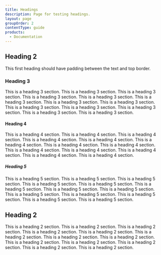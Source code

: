 ```yaml
---
title: Headings
description: Page for testing headings.
layout: page
groupOrder: 2
contentType: guide
products:
  - Documentation
---
```


## Heading 2

This first heading should have padding between the text and top border.

### Heading 3

This is a heading 3 section. This is a heading 3 section. This is a heading 3 section. This is a heading 3 section. This is a heading 3 section. This is a heading 3 section. This is a heading 3 section. This is a heading 3 section. This is a heading 3 section. This is a heading 3 section. This is a heading 3 section. This is a heading 3 section. This is a heading 3 section.

#### Heading 4

This is a heading 4 section. This is a heading 4 section. This is a heading 4 section. This is a heading 4 section. This is a heading 4 section. This is a heading 4 section. This is a heading 4 section. This is a heading 4 section. This is a heading 4 section. This is a heading 4 section. This is a heading 4 section. This is a heading 4 section. This is a heading 4 section.

##### Heading 5

This is a heading 5 section. This is a heading 5 section. This is a heading 5 section. This is a heading 5 section. This is a heading 5 section. This is a heading 5 section. This is a heading 5 section. This is a heading 5 section. This is a heading 5 section. This is a heading 5 section. This is a heading 5 section. This is a heading 5 section. This is a heading 5 section.

## Heading 2

This is a heading 2 section. This is a heading 2 section. This is a heading 2 section. This is a heading 2 section. This is a heading 2 section. This is a heading 2 section. This is a heading 2 section. This is a heading 2 section. This is a heading 2 section. This is a heading 2 section. This is a heading 2 section. This is a heading 2 section. This is a heading 2 section.
